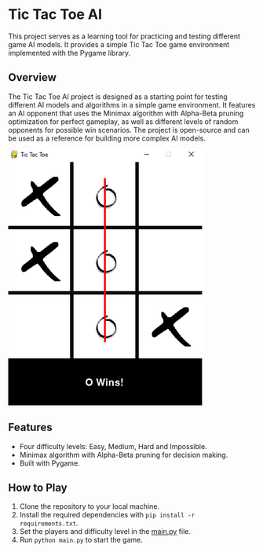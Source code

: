 # Tic Tac Toe AI

This project serves as a learning tool for practicing and testing different game AI models. It provides a simple Tic Tac Toe game environment implemented with the Pygame library.

## Overview

The Tic Tac Toe AI project is designed as a starting point for testing different AI models and algorithms in a simple game environment. It features an AI opponent that uses the Minimax algorithm with Alpha-Beta pruning optimization for perfect gameplay, as well as different levels of random opponents for possible win scenarios. The project is open-source and can be used as a reference for building more complex AI models.

![Game Example](./assets/game_example.png)

## Features

- Four difficulty levels: Easy, Medium, Hard and Impossible.
- Minimax algorithm with Alpha-Beta pruning for decision making.
- Built with Pygame.

## How to Play

1. Clone the repository to your local machine.
2. Install the required dependencies with `pip install -r requirements.txt`.
3. Set the players and difficulty level in the [main.py](main.py) file.
4. Run `python main.py` to start the game.
